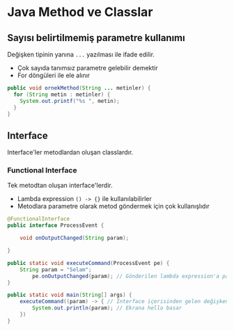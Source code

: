 # Java Method ve Classlar 

## Sayısı belirtilmemiş parametre kullanımı

Değişken tipinin yanına `...` yazılması ile ifade edilir.

- Çok sayıda tanımsız parametre gelebilir demektir
- For döngüleri ile ele alınır

```java
public void ornekMethod(String ... metinler) {
  for (String metin : metinler) {
    System.out.printf("%s ", metin);
  }
}
```

## Interface

Interface'ler metodlardan oluşan classlardır.

### Functional Interface

Tek metodtan oluşan interface'lerdir.

- Lambda expression `() -> {}` ile kullanılabilirler
- Metodlara parametre olarak metod göndermek için çok kullanışlıdır

```java
@FunctionalInterface
public interface ProcessEvent {

    void onOutputChanged(String param);

}

public static void executeCommand(ProcessEvent pe) {
    String param = "Selam";
        pe.onOutputChanged(param); // Gönderilen lambda expression'a param değişkenini atar
}

public static void main(String[] args) {
    executeCommand((param) -> { // Interface içerisinden gelen değişken () arasına yazılır
        System.out.println(param); // Ekrana hello basar
    })
}
```

